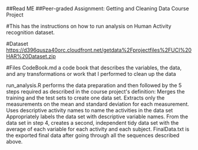 ##Read ME
##Peer-graded Assignment: Getting and Cleaning Data Course Project

#This has the instructions on how to run analysis on Human Activity recognition dataset.

#Dataset
  https://d396qusza40orc.cloudfront.net/getdata%2Fprojectfiles%2FUCI%20HAR%20Dataset.zip
  
#Files
CodeBook.md a code book that describes the variables, the data, and any transformations or work that I performed to clean up the data

run_analysis.R performs the data preparation and then followed by the 5 steps required as described in the course project's definition:
Merges the training and the test sets to create one data set.
Extracts only the measurements on the mean and standard deviation for each measurement.
Uses descriptive activity names to name the activities in the data set
Appropriately labels the data set with descriptive variable names.
From the data set in step 4, creates a second, independent tidy data set with the average of each variable for each activity and each subject.
FinalData.txt is the exported final data after going through all the sequences described above.